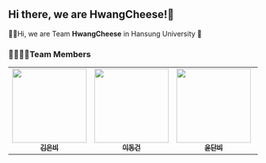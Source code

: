 ## Hi there, we are HwangCheese!👋

🙋‍♀️Hi, we are Team **HwangCheese** in Hansung University 🧀

### 👨‍👩‍👧‍👧Team Members
<table>
  <tbody>
    <tr>
      <td align="center"><a href="https://github.com/ssilverrain"><img src="https://github.com/HSU-REPLAY/.github/assets/109191101/af3a4bd0-7ac2-4f50-a58a-8801ab432139" width="150px;" alt=""/><br /><sub><b>김은비</b></sub></a><br /></td>
      <td align="center"><a href="https://github.com/mvg01"><img src="https://github.com/HSU-REPLAY/.github/assets/109191101/292fbf51-0de8-4e3a-8555-3fc80f5c5a15" width="150px;" alt=""/><br /><sub><b>이동건</b></sub></a><br /></td>
      <td align="center"><a href="https://github.com/yoondanbi"><img src="https://github.com/HSU-REPLAY/.github/assets/109191101/a674536c-7189-4afe-9e7c-d8d44fecb2a0" width="150px;" alt=""/><br /><sub><b>윤단비</b></sub></a><br /></td>
      <td align="center"><a href="https://github.com/flsrinn"><img src="https://github.com/HSU-REPLAY/.github/assets/123474937/e30e29de-f541-41fc-b5cf-bd8569d64990" width="150px;" alt=""/><br /><sub><b>전아린</b></sub></a><br /></td>
      <td align="center"><a href="https://github.com/niroey"><img src="https://github.com/HwangCheese/.github/assets/121416032/04fb092e-823c-4188-ab6c-1659e19b2187" width="150px;" alt=""/><br /><sub><b>하여린</b></sub></a><br /></td>
    </tr>
  </tbody>
</table>
<!--

**Here are some ideas to get you started:**

🙋‍♀️ A short introduction - what is your organization all about?
🌈 Contribution guidelines - how can the community get involved?
👩‍💻 Useful resources - where can the community find your docs? Is there anything else the community should know?
🍿 Fun facts - what does your team eat for breakfast?
🧙 Remember, you can do mighty things with the power of [Markdown](https://docs.github.com/github/writing-on-github/getting-started-with-writing-and-formatting-on-github/basic-writing-and-formatting-syntax)
-->

